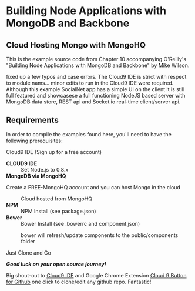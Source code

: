 <h1>Building Node Applications with MongoDB and Backbone</h1>
<h2>Cloud Hosting Mongo with MongoHQ</h2>
<p>This is the example source code from Chapter 10 accompanying O'Reilly's
    "Building Node Applications with MongoDB and Backbone" by Mike Wilson.</p>
<p>fixed up a few typos and case errors. The Cloud9 IDE is strict with respect to
module nams... minor edits to run in the Cloud9 IDE were required.  Although this 
example SocialNet app has a simple UI on the client it is still full featured and 
showcasese a full functioning NodeJS based server with MongoDB data store, REST api
and Socket.io real-time client/server api.
</p>
<h2>Requirements</h2>
<p>In order to compile the examples found here, you'll need to have the following
    prerequisites:</p>
<p>Cloud9 IDE (Sign up for a free account)</p>
<dl>
    <dt>
        <strong>CLOUD9 IDE</strong>
    </dt>
    <dd>Set Node.js to 0.8.x</dd>
    <dt>
        <strong>MongoDB via MongoHQ</strong>
        <p>Create a FREE-MongoHQ account and you can host Mongo in the cloud</p>
    </dt>
    <dd>Cloud hosted from MongoHQ</dd>
    <dt>
        <strong>NPM</strong>
    </dt>
    <dd>NPM Install (see package.json)</dd>
    <dt>
        <strong>Bower</strong>
    </dt>
    <dd>Bower Install (see .bowerrc and component.json)
        <p>bower will refresh/update components to the public/components folder</p>
    </dd>
</dl>
<p>Just Clone and Go

***Good luck on your open source journey!***

Big shout-out to [Cloud9 IDE](https://c9.io) and Google Chrome Extension [Cloud 9 Button for Github](https://chrome.google.com/webstore/detail/gkddhhofgajgmgfebhaiihlahjmjkmph) one click to clone/edit any github repo.  Fantastic!

</p>

